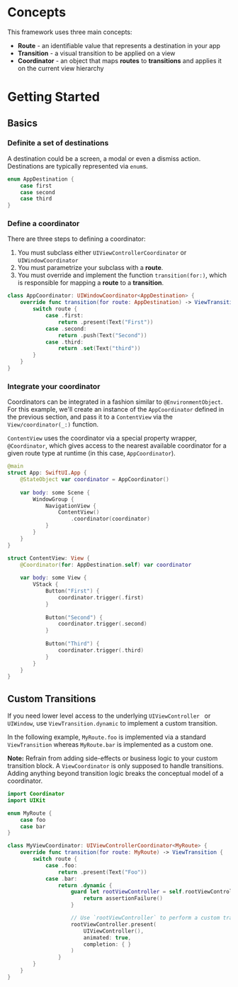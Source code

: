 # Concepts

This framework uses three main concepts:

- **Route** - an identifiable value that represents a destination in your app 
- **Transition** - a visual transition to be applied on a view 
- **Coordinator** - an object that maps **routes** to **transitions** and applies it on the current view hierarchy 

# Getting Started 

## Basics

### Definite a set of destinations

A destination could be a screen, a modal or even a dismiss action. Destinations are typically represented via `enum`s.

```swift
enum AppDestination {
    case first
    case second
    case third
}
```

### Define a coordinator

There are three steps to defining a coordinator:

1. You must subclass either `UIViewControllerCoordinator` or `UIWindowCoordinator`
2. You must parametrize your subclass with a **route**.
3. You must override and implement the function `transition(for:)`, which is responsible for mapping a **route** to a **transition**.

```swift
class AppCoordinator: UIWindowCoordinator<AppDestination> {
    override func transition(for route: AppDestination) -> ViewTransition {
        switch route {
            case .first:
                return .present(Text("First"))
            case .second:
                return .push(Text("Second"))
            case .third:
                return .set(Text("third"))
        }
    }
}
```

### Integrate your coordinator

Coordinators can be integrated in a fashion similar to `@EnvironmentObject`. For this example, we'll create an instance of the `AppCoordinator` defined in the previous section, and pass it to a `ContentView` via the `View/coordinator(_:)` function.

`ContentView` uses the coordinator via a special property wrapper, `@Coordinator`, which gives access to the nearest available coordinator for a given route type at runtime (in this case, `AppCoordinator`).

```swift
@main
struct App: SwiftUI.App {
    @StateObject var coordinator = AppCoordinator()
    
    var body: some Scene {
        WindowGroup {
            NavigationView {
                ContentView()
                    .coordinator(coordinator)
            }
        }
    }
}

struct ContentView: View {
    @Coordinator(for: AppDestination.self) var coordinator
    
    var body: some View {
        VStack {
            Button("First") {
                coordinator.trigger(.first)
            }
            
            Button("Second") {
                coordinator.trigger(.second)
            }
            
            Button("Third") {
                coordinator.trigger(.third)
            }
        }
    }
}
```

## Custom Transitions

If you need lower level access to the underlying `UIViewController ` or `UIWindow`, use `ViewTransition.dynamic` to implement a custom transition.

In the following example, `MyRoute.foo` is implemented via a standard `ViewTransition` whereas `MyRoute.bar` is implemented as a custom one.

**Note:** Refrain from adding side-effects or business logic to your custom transition block. A `ViewCoordinator` is only supposed to handle transitions. Adding anything beyond transition logic breaks the conceptual model of a coordinator.

```swift
import Coordinator
import UIKit

enum MyRoute {
    case foo
    case bar
}

class MyViewCoordinator: UIViewControllerCoordinator<MyRoute> {
    override func transition(for route: MyRoute) -> ViewTransition {
        switch route {
            case .foo:
                return .present(Text("Foo"))
            case .bar:
                return .dynamic {
                    guard let rootViewController = self.rootViewController else {
                        return assertionFailure()
                    }

                    // Use `rootViewController` to perform a custom transition.
                    rootViewController.present(
                        UIViewController(),
                        animated: true,
                        completion: { }
                    )
                }
        }
    }
}
```



